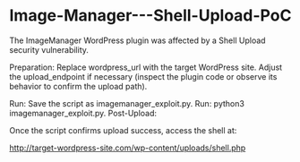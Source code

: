 # Image-Manager---Shell-Upload-PoC
The ImageManager WordPress plugin was affected by a Shell Upload security vulnerability.

Preparation:
Replace wordpress_url with the target WordPress site.
Adjust the upload_endpoint if necessary (inspect the plugin code or observe its behavior to confirm the upload path).

Run:
Save the script as imagemanager_exploit.py.
Run: python3 imagemanager_exploit.py.
Post-Upload:

Once the script confirms upload success, access the shell at:

http://target-wordpress-site.com/wp-content/uploads/shell.php

